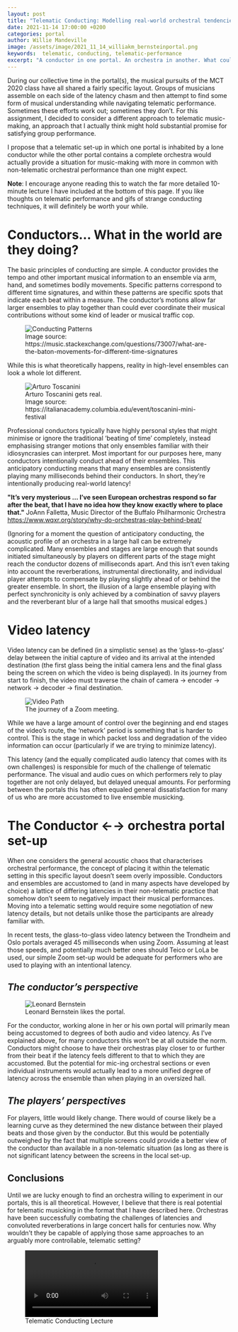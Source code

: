 ```yaml
---
layout: post
title: "Telematic Conducting: Modelling real-world orchestral tendencies via video latency"
date: 2021-11-14 17:00:00 +0200
categories: portal
author: Willie Mandeville
image: /assets/image/2021_11_14_williakm_bernsteinportal.png
keywords:  telematic, conducting, telematic-performance
excerpt: "A conductor in one portal. An orchestra in another. What could go wrong?"
---
```


During our collective time in the portal(s), the musical pursuits of the MCT 2020 class have all shared a fairly specific layout. Groups of musicians assemble on each side of the latency chasm and then attempt to find some form of musical understanding while navigating telematic performance. Sometimes these efforts work out; sometimes they don’t. For this assignment, I decided to consider a different approach to telematic music-making, an approach that I actually think might hold substantial promise for satisfying group performance.

I propose that a telematic set-up in which one portal is inhabited by a lone conductor while the other portal contains a complete orchestra would actually provide a situation for music-making with more in common with non-telematic orchestral performance than one might expect.

**Note**: I encourage anyone reading this to watch the far more detailed 10-minute lecture I have included at the bottom of this page. If you like thoughts on telematic performance and gifs of strange conducting techniques, it will definitely be worth your while.

# Conductors… What in the world are they doing?

The basic principles of conducting are simple. A conductor provides the tempo and other important musical information to an ensemble via arm, hand, and sometimes bodily movements. Specific patterns correspond to different time signatures, and within these patterns are specific spots that indicate each beat within a measure.  The conductor’s motions allow far larger ensembles to play together than could ever coordinate their musical contributions without some kind of leader or musical traffic cop.

<figure style="float: none">
   <img src="/assets/image/2021_11_14_williakm_conductingpatterns.png" alt="Conducting Patterns" title="" width="auto" />
   <figcaption>Image source: https://music.stackexchange.com/questions/73007/what-are-the-baton-movements-for-different-time-signatures</figcaption>
</figure>

While this is what theoretically happens, reality in high-level ensembles can look a whole lot different.

<figure style="float: none">
   <img src="/assets/image/2021_11_14_williakm_toscanini.jpeg" alt="Arturo Toscanini" title="" width="auto" />
   <figcaption>Arturo Toscanini gets real.</figcaption>
   <figcaption>Image source: https://italianacademy.columbia.edu/event/toscanini-mini-festival</figcaption>
</figure>

Professional conductors typically have highly personal styles that might minimise or ignore the traditional ‘beating of time’ completely, instead emphasising stranger motions that only ensembles familiar with their idiosyncrasies can interpret. Most important for our purposes here, many conductors intentionally conduct ahead of their ensembles. This anticipatory conducting means that many ensembles are consistently playing many milliseconds behind their conductors. In short, they’re intentionally producing real-world latency!

**"It’s very mysterious … I’ve seen European orchestras respond so far after the beat, that I have no idea how they know exactly where to place that."**
JoAnn Falletta, Music Director of the Buffalo Philharmonic Orchestra
https://www.wqxr.org/story/why-do-orchestras-play-behind-beat/

(Ignoring for a moment the question of anticipatory conducting, the acoustic profile of an orchestra in a large hall can be extremely complicated. Many ensembles and stages are large enough that sounds initiated simultaneously by players on different parts of the stage might reach the conductor dozens of milliseconds apart. And this isn’t even taking into account the reverberations, instrumental directionality, and individual player attempts to compensate by playing slightly ahead of or behind the greater ensemble. In short, the illusion of a large ensemble playing with perfect synchronicity is only achieved by a combination of savvy players and the reverberant blur of a large hall that smooths musical edges.)  

# Video latency

Video latency can be defined (in a simplistic sense) as the ‘glass-to-glass’ delay between the initial capture of video and its arrival at the intended destination (the first glass being the initial camera lens and the final glass being the screen on which the video is being displayed). In its journey from start to finish, the video must traverse the chain of camera → encoder → network → decoder → final destination.

<figure style="float: none">
   <img src="/assets/image/2021_11_14_williakm_videolatencypath.png" alt="Video Path" title="" width="auto" />
   <figcaption>The journey of a Zoom meeting.</figcaption>
</figure>

While we have a large amount of control over the beginning and end stages of the video’s route, the ‘network’ period is something that is harder to control. This is the stage in which packet loss and degradation of the video information can occur (particularly if we are trying to minimize latency).

This latency (and the equally complicated audio latency that comes with its own challenges) is responsible for much of the challenge of telematic performance. The visual and audio cues on which performers rely to play together are not only delayed, but delayed unequal amounts. For performing between the portals this has often equaled general dissatisfaction for many of us who are more accustomed to live ensemble musicking.

# The Conductor ←→ orchestra portal set-up

When one considers the general acoustic chaos that characterises orchestral performance, the concept of placing it within the telematic setting in this specific layout doesn’t seem overly impossible. Conductors and ensembles are accustomed to (and in many aspects have developed by choice) a lattice of differing latencies in their non-telematic practice that somehow don’t seem to negatively impact their musical performances. Moving into a telematic setting would require some negotiation of new latency details, but not details unlike those the participants are already familiar with.

In recent tests, the glass-to-glass video latency between the Trondheim and Oslo portals averaged 45 milliseconds when using Zoom. Assuming at least those speeds, and potentially much better ones should Teico or LoLa be used, our simple Zoom set-up would be adequate for performers who are used to playing with an intentional latency.

## *The conductor’s perspective*

<figure style="float: none">
   <img src="/assets/image/2021_11_14_williakm_bernsteinportal.png" alt="Leonard Bernstein" title="" width="auto" />
   <figcaption>Leonard Bernstein likes the portal.</figcaption>
</figure>

For the conductor, working alone in her or his own portal will primarily mean being accustomed to degrees of both audio and video latency. As I’ve explained above, for many conductors this won’t be at all outside the norm. Conductors might choose to have their orchestras play closer to or further from their beat if the latency feels different to that to which they are accustomed. But the potential for mic-ing orchestral sections or even individual instruments would actually lead to a more unified degree of latency across the ensemble than when playing in an oversized hall.

## *The players’ perspectives*
For players, little would likely change. There would of course likely be a learning curve as they determined the new distance between their played beats and those given by the conductor. But this would be potentially outweighed by the fact that multiple screens could provide a better view of the conductor than available in a non-telematic situation (as long as there is not significant latency between the screens in the local set-up.

## Conclusions
Until we are lucky enough to find an orchestra willing to experiment in our portals, this is all theoretical. However, I believe that there is real potential for telematic musicking in the format that I have described here. Orchestras have been successfully combating the challenges of latencies and convoluted reverberations in large concert halls for centuries now. Why wouldn’t they be capable of applying those same approaches to an arguably more controllable, telematic setting?

<figure style="float: none">
  <video width="auto" controls>
    <source src="https://drive.google.com/uc?&id=1b47AbK9qS8HyzcZfJBQPKgi4lST9hB_2" type='video/mp4'>
    Telematic Conducting Lecture
  </video>
  <figcaption>Telematic Conducting Lecture</figcaption>
</figure>
